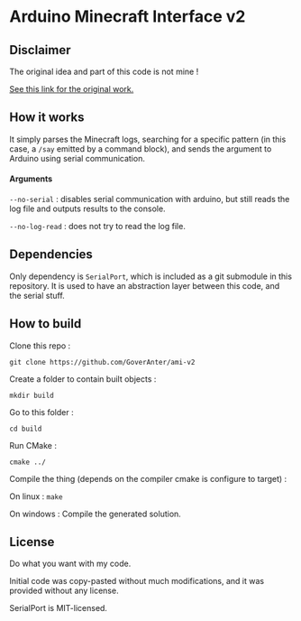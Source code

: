 # Arduino Minecraft Interface v2

## Disclaimer

The original idea and part of this code is not mine !

[See this link for the original work.](https://www.instructables.com/id/Arduino-Minecraft-Interface/)

## How it works

It simply parses the Minecraft logs, searching for a specific pattern (in this case, a `/say` emitted by a command block), and sends the argument to Arduino using serial communication.

#### Arguments

`--no-serial` : disables serial communication with arduino, but still reads the log file and outputs results to the console.

`--no-log-read` : does not try to read the log file.

## Dependencies

Only dependency is `SerialPort`, which is included as a git submodule in this repository.
It is used to have an abstraction layer between this code, and the serial stuff.

## How to build

Clone this repo :

`git clone https://github.com/GoverAnter/ami-v2`

Create a folder to contain built objects :

`mkdir build`

Go to this folder :

`cd build`

Run CMake :

`cmake ../`

Compile the thing (depends on the compiler cmake is configure to target) :

On linux : `make`

On windows : Compile the generated solution.

## License

Do what you want with my code.

Initial code was copy-pasted without much modifications, and it was provided without any license.

SerialPort is MIT-licensed.